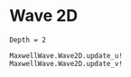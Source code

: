 # Wave 2D

```@contents
Depth = 2
```

```@docs
MaxwellWave.Wave2D.update_u!
MaxwellWave.Wave2D.update_v!
```

```@index
```
